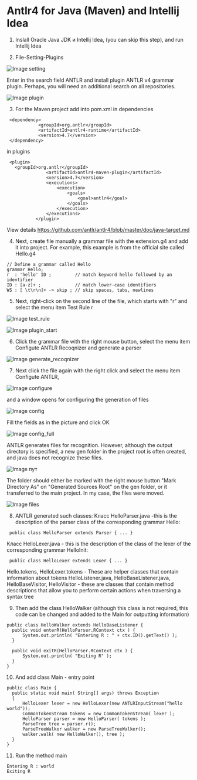 # Antlr4  for Java (Maven) and Intellij Idea

1. Inslall Oracle Java JDK и Intellij Idea, (you can skip this step), and run Intellij Idea


2. File-Setting-Plugins

![Image setting](https://github.com/savimar/Antlr-Java-and-Intellij-Idea/blob/master/src/main/resources/img/setting.png)

Enter in the search field ANTLR and install plugin ANTLR v4 grammar plugin. Perhaps, you will need an additional search on all repositories.

![Image plugin](https://github.com/savimar/Antlr-Java-and-Intellij-Idea/blob/master/src/main/resources/img/plugins.png)

3) For the Maven project add into pom.xml 
in dependencies
```
 <dependency>
            <groupId>org.antlr</groupId>
            <artifactId>antlr4-runtime</artifactId>
            <version>4.7</version>
 </dependency> 
 ```
 in  plugins
 ```
  <plugin>
    <groupId>org.antlr</groupId>
                <artifactId>antlr4-maven-plugin</artifactId>
                <version>4.7</version>
                <executions>
                    <execution>
                        <goals>
                            <goal>antlr4</goal>
                        </goals>
                    </execution>
                </executions>
            </plugin>
 ```

View details https://github.com/antlr/antlr4/blob/master/doc/java-target.md

4. Next, create file  manually a grammar file with the extension.g4 and add it into project.  For example, this example is from the official site called Hello.g4

 ```
// Define a grammar called Hello
grammar Hello;
r  : 'hello' ID ;         // match keyword hello followed by an identifier
ID : [a-z]+ ;             // match lower-case identifiers
WS : [ \t\r\n]+ -> skip ; // skip spaces, tabs, newlines

 ```
 
 
 5. Next, right-click on the second line of the file, which starts with "r" and select the menu item Test Rule r
 
 ![Image test_rule](https://github.com/savimar/Antlr-Java-and-Intellij-Idea/blob/master/src/main/resources/img/test_rule.png)
 
 
 
 ![Image plugin_start](https://github.com/savimar/Antlr-Java-and-Intellij-Idea/blob/master/src/main/resources/img/plugin_start.png)
 
 
 6. Click the grammar file with the right mouse button, select the menu item Configute ANTLR Recoqnizer  and generate a parser
 
 ![Image generate_recoqnizer](https://github.com/savimar/Antlr-Java-and-Intellij-Idea/blob/master/src/main/resources/img/generate_recoqnizer.png)
 

 
 7. Next click the file again with the right click and select the menu item Configute ANTLR, 
 
 ![Image configure](https://github.com/savimar/Antlr-Java-and-Intellij-Idea/blob/master/src/main/resources/img/configure.png)
 
and a window opens for configuring the generation of files
 
 ![Image config](https://github.com/savimar/Antlr-Java-and-Intellij-Idea/blob/master/src/main/resources/img/config.png)
 
 Fill the fields as in the picture and click OK
 
 ![Image config_full](https://github.com/savimar/Antlr-Java-and-Intellij-Idea/blob/master/src/main/resources/img/config_full.png)
 
 ANTLR generates files for recognition. However, although the output directory is specified, a new gen folder in the project root is often created, and java does not recognize these files.
 
 ![Image пут](https://github.com/savimar/Antlr-Java-and-Intellij-Idea/blob/master/src/main/resources/img/gen.png)
 
The folder should either be marked with the right mouse button "Mark Directory As" on "Generated Sources Root" on the gen folder, or it transferred to the main project. In my case, the files were moved.
  
  ![Image files](https://github.com/savimar/Antlr-Java-and-Intellij-Idea/blob/master/src/main/resources/img/files.png)
  
  8. ANTLR generated such classes:
 Класс HelloParser.java  -this is the description of the parser class of the corresponding grammar Hello: 
```
 public class HelloParser extends Parser { ... }
```
Класс HelloLexer.java  - this is the description of the class of the lexer of the corresponding grammar HelloInit: 
```
 public class HelloLexer extends Lexer { ... }
```
 Hello.tokens, HelloLexer.tokens  - These are helper classes that contain information about tokens
 HelloListener.java, HelloBaseListener.java, HelloBaseVisitor, HelloVisitor - these are classes that contain method descriptions that allow you to perform certain actions when traversing a syntax tree

  
9.  Then add the class HelloWalker (although this class is not required, this code can be changed and added to the Main for outputting information)
  ``` 
  public class HelloWalker extends HelloBaseListener {
    public void enterR(HelloParser.RContext ctx ) {
        System.out.println( "Entering R : " + ctx.ID().getText() );
    }

    public void exitR(HelloParser.RContext ctx ) {
        System.out.println( "Exiting R" );
    }
}
 ```
 
10. And add class Main - entry point
 
  ```
  public class Main {
    public static void main( String[] args) throws Exception
    {
        HelloLexer lexer = new HelloLexer(new ANTLRInputStream("hello world"));
        CommonTokenStream tokens = new CommonTokenStream( lexer );
        HelloParser parser = new HelloParser( tokens );
        ParseTree tree = parser.r();
        ParseTreeWalker walker = new ParseTreeWalker();
        walker.walk( new HelloWalker(), tree );
    }
}
 ```

11. Run the method main
 ```
Entering R : world
Exiting R
 ```
  
 
 
  
 
 
 
 
 

 
